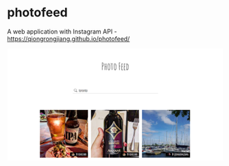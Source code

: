# photofeed

A web application with Instagram API - https://qiongrongjiang.github.io/photofeed/

![Screenshot of photofeed](screenshot.png)
